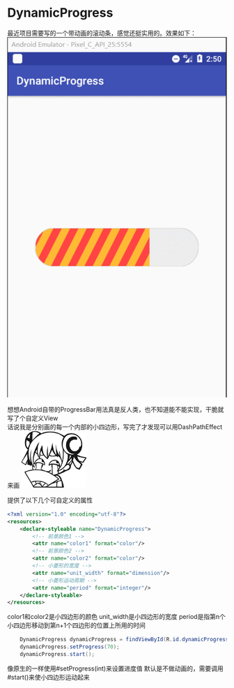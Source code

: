# DynamicProgress

最近项目需要写的一个带动画的滚动条，感觉还挺实用的。效果如下：
![](/GIF.gif)

想想Android自带的ProgressBar用法真是反人类，也不知道能不能实现，干脆就写了个自定义View</br>
话说我是分别画的每一个内部的小四边形，写完了才发现可以用DashPathEffect来画 ![](/01.png)

提供了以下几个可自定义的属性

```xml
<?xml version="1.0" encoding="utf-8"?>
<resources>
    <declare-styleable name="DynamicProgress">
        <!-- 前景颜色1 -->
        <attr name="color1" format="color"/>
        <!-- 前景颜色2 -->
        <attr name="color2" format="color"/>
        <!-- 小菱形的宽度 -->
        <attr name="unit_width" format="dimension"/>
        <!-- 小菱形运动周期 -->
        <attr name="period" format="integer"/>
    </declare-styleable>
</resources>
```

color1和color2是小四边形的颜色
unit_width是小四边形的宽度
period是指第n个小四边形移动到第n+1个四边形的位置上所用的时间

```java
    DynamicProgress dynamicProgress = findViewById(R.id.dynamicProgress);
    dynamicProgress.setProgress(70);
    dynamicProgress.start();
```
像原生的一样使用#setProgress(int)来设置进度值
默认是不做动画的，需要调用#start()来使小四边形运动起来




